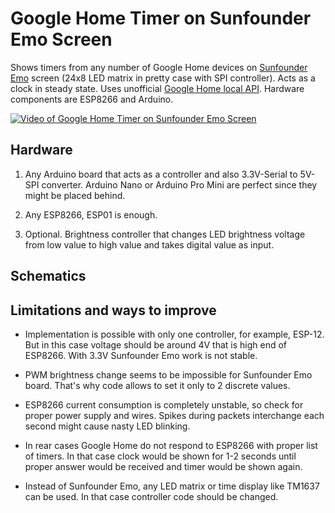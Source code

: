 # Google Home Timer on Sunfounder Emo Screen
Shows timers from any number of Google Home devices on <a href=https://www.amazon.com/dp/B0796PX3ZN>Sunfounder Emo</a> screen (24x8 LED matrix in pretty case with SPI controller). Acts as a clock in steady state. Uses unofficial <a href=https://rithvikvibhu.github.io/GHLocalApi/>Google Home local API</a>. Hardware components are ESP8266 and Arduino.

[![Video of Google Home Timer on Sunfounder Emo Screen](http://img.youtube.com/vi/bby7mjBw0Bw/0.jpg)](http://www.youtube.com/watch?v=bby7mjBw0Bw)

<h2>Hardware</h2>

1. Any Arduino board that acts as a controller and also 3.3V-Serial to 5V-SPI converter. Arduino Nano or Arduino Pro Mini are perfect since they might be placed behind.

2. Any ESP8266, ESP01 is enough.

3. Optional. Brightness controller that changes LED brightness voltage from low value to high value and takes digital value as input.

<h2>Schematics</h2>

<h2>Limitations and ways to improve</h2>

* Implementation is possible with only one controller, for example, ESP-12. But in this case voltage should be around 4V that is high end of ESP8266. With 3.3V Sunfounder Emo work is not stable.

* PWM brightness change seems to be impossible for Sunfounder Emo board. That's why code allows to set it only to 2 discrete values.

* ESP8266 current consumption is completely unstable, so check for proper power supply and wires. Spikes during packets interchange each second might cause nasty LED blinking.

* In rear cases Google Home do not respond to ESP8266 with proper list of timers. In that case clock would be shown for 1-2 seconds until proper answer would be received and timer would be shown again.

* Instead of Sunfounder Emo, any LED matrix or time display like TM1637 can be used. In that case controller code should be changed.
